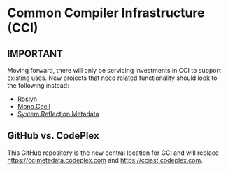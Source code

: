 # Common Compiler Infrastructure (CCI)

## IMPORTANT
Moving forward, there will only be servicing investments in CCI to support existing uses. New projects that need related functionality should look to the following instead:

* [Roslyn](https://github.com/dotnet/roslyn) 
* [Mono.Cecil](https://github.com/jbevain/cecil)
* [System.Reflection.Metadata](https://github.com/dotnet/corefx)

## GitHub vs. CodePlex
This GitHub repository is the new central location for CCI and will replace https://ccimetadata.codeplex.com and https://cciast.codeplex.com.
